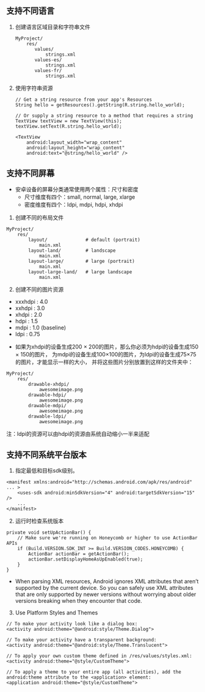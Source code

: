 ## 支持不同语言
1. 创建语言区域目录和字符串文件
    ```
    MyProject/
        res/
           values/
               strings.xml
           values-es/
               strings.xml
           values-fr/
               strings.xml
    ```
2. 使用字符串资源
    ```
    // Get a string resource from your app's Resources
    String hello = getResources().getString(R.string.hello_world);

    // Or supply a string resource to a method that requires a string
    TextView textView = new TextView(this);
    textView.setText(R.string.hello_world);
    
    <TextView
        android:layout_width="wrap_content"
        android:layout_height="wrap_content"
        android:text="@string/hello_world" />
    ```
## 支持不同屏幕
* 安卓设备的屏幕分类通常使用两个属性：尺寸和密度
    + 尺寸维度有四个：small, normal, large, xlarge
    + 密度维度有四个：ldpi, mdpi, hdpi, xhdpi
    
1. 创建不同的布局文件
```
MyProject/
    res/
        layout/              # default (portrait)
            main.xml
        layout-land/         # landscape
            main.xml
        layout-large/        # large (portrait)
            main.xml
        layout-large-land/   # large landscape
            main.xml
```
2. 创建不同的图片资源
 * xxxhdpi : 4.0
 * xxhdpi : 3.0
 * xhdpi : 2.0
 * hdpi : 1.5
 * mdpi : 1.0 (baseline)
 * ldpi : 0.75
 + 如果为xhdpi的设备生成200 × 200的图片，那么你必须为hdpi的设备生成150 × 150的图片，
 为mdpi的设备生成100×100的图片，为ldpi的设备生成75×75的图片，才能显示一样的大小，
 并将这些图片分别放置到这样的文件夹中：
 ```
 MyProject/
     res/
         drawable-xhdpi/
             awesomeimage.png
         drawable-hdpi/
             awesomeimage.png
         drawable-mdpi/
             awesomeimage.png
         drawable-ldpi/
             awesomeimage.png
 ```
 注：ldpi的资源可以由hdpi的资源由系统自动缩小一半来适配
 
## 支持不同系统平台版本
 1. 指定最低和目标sdk级别。
 ```
 <manifest xmlns:android="http://schemas.android.com/apk/res/android" ... >
     <uses-sdk android:minSdkVersion="4" android:targetSdkVersion="15" />
     ...
 </manifest>
 ```
 2. 运行时检查系统版本
 ```
 private void setUpActionBar() {
     // Make sure we're running on Honeycomb or higher to use ActionBar APIs
     if (Build.VERSION.SDK_INT >= Build.VERSION_CODES.HONEYCOMB) {
         ActionBar actionBar = getActionBar();
         actionBar.setDisplayHomeAsUpEnabled(true);
     }
 }
 ```
 + When parsing XML resources, Android ignores XML attributes that aren’t supported by the current device. So you can safely use XML attributes that are only supported by newer versions without worrying about older versions breaking when they encounter that code. 
 3. Use Platform Styles and Themes
 ```
 // To make your activity look like a dialog box:
 <activity android:theme="@android:style/Theme.Dialog">
 
 // To make your activity have a transparent background:
 <activity android:theme="@android:style/Theme.Translucent">
 
 // To apply your own custom theme defined in /res/values/styles.xml:
 <activity android:theme="@style/CustomTheme">
 
 // To apply a theme to your entire app (all activities), add the android:theme attribute to the <application> element:
 <application android:theme="@style/CustomTheme">
 ```